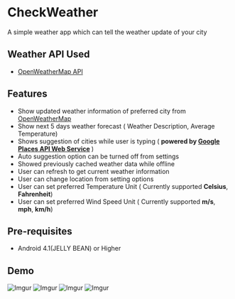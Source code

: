 # CheckWeather
A simple weather app which can tell the weather update of your city

## Weather API Used
- [OpenWeatherMap API](https://openweathermap.org/)

## Features 
- Show updated weather information of preferred city from [OpenWeatherMap](http://openweathermap.org/)
- Show next 5 days weather forecast ( Weather Description, Average Temperature)
- Shows suggestion of cities while user is typing ( <b>powered by [Google Places API Web Service](https://developers.google.com/places/web-service/) </b>)
- Auto suggestion option can be turned off from settings
- Showed previously cached weather data while offline
- User can refresh to get current weather information
- User can change location from setting options
- User can set preferred Temperature Unit ( Currently supported <b>Celsius</b>, <b>Fahrenheit</b>)
- User can set preferred Wind Speed Unit ( Currently supported <b>m/s</b>, <b>mph</b>, <b>km/h</b>)

## Pre-requisites
- Android 4.1(JELLY BEAN) or Higher

## Demo
![Imgur](http://i.imgur.com/hNUBc5d.png)
![Imgur](http://i.imgur.com/nbdFCmX.png)
![Imgur](http://i.imgur.com/LawC3hU.png)
![Imgur](http://i.imgur.com/Nwa8mcz.png)
